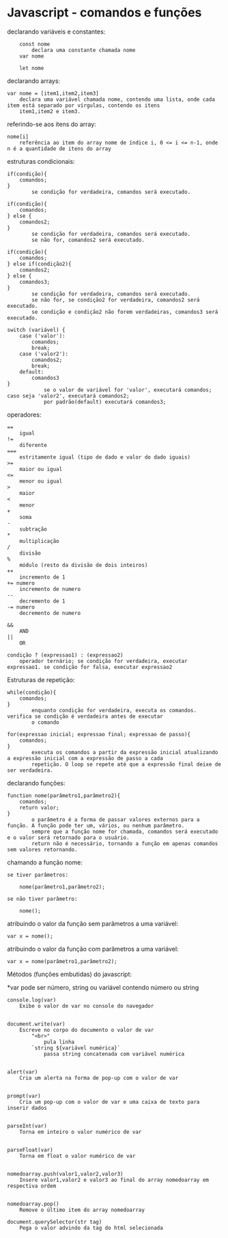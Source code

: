 # Javascript - comandos e funções


declarando variáveis e constantes:

	    const nome
    		declara uma constante chamada nome
    	var nome 
		
    	let nome
	
declarando arrays:
	
	var nome = [item1,item2,item3]
		declara uma variável chamada nome, contendo uma lista, onde cada item está separado por vírgulas, contendo os itens
		item1,item2 e item3.
	
referindo-se aos itens do array:

	nome[i]
		referência ao item do array nome de índice i, 0 <= i <= n-1, onde n é a quantidade de itens do array
		

estruturas condicionais:

	if(condição){
		comandos;
	}
			se condição for verdadeira, comandos será executado.
    
	if(condição){
		comandos;
	} else {
		comandos2;
	}
			se condição for verdadeira, comandos será executado. 
			se não for, comandos2 será executado.
    
	if(condição){
		comandos;
	} else if(condição2){
		comandos2;
	} else {
		comandos3;
	}
			se condição for verdadeira, comandos será executado.
			se não for, se condição2 for verdadeira, comandos2 será executado.
			se condição e condição2 não forem verdadeiras, comandos3 será executado.
    
	switch (variável) {
		case ('valor'):
			comandos;
			break;
		case ('valor2'): 
			comandos2;
			break;
		default:
			comandos3
	}
				se o valor de variável for 'valor', executará comandos; caso seja 'valor2', executará comandos2; 
				por padrão(default) executará comandos3;


operadores:
	
	==
		igual
	!=
		diferente
	===
		estritamente igual (tipo de dado e valor do dado iguais)
	>=
		maior ou igual
	<=
		menor ou igual
	>
		maior
	<
		menor
	+
		soma
	-
		subtração
	*
		multiplicação
	/
		divisão
	%
		módulo (resto da divisão de dois inteiros)
	++
		incremento de 1
	+= numero
		incremento de numero
	--
		decremento de 1
	-= numero
		decremento de numero
		
	&&
		AND
	||
		OR
	
	condição ? (expressao1) : (expressao2)
		operador ternário; se condição for verdadeira, executar expressao1. se condição for falsa, executar expressao2

Estruturas de repetição:
	
	while(condição){
		comandos;
	}
			enquanto condição for verdadeira, executa os comandos. verifica se condição é verdadeira antes de executar 
			o comando
	
	for(expressao inicial; expressao final; expressao de passo){
		comandos;
	}
			executa os comandos a partir da expressão inicial atualizando a expressão inicial com a expressão de passo a cada 
			repetição. O loop se repete até que a expressão final deixe de ser verdadeira. 

declarando funções:
	
	function nome(parâmetro1,parâmetro2){
		comandos;
		return valor;
	}
			o parâmetro é a forma de passar valores externos para a função. A função pode ter um, vários, ou nenhum parâmetro.
			sempre que a função nome for chamada, comandos será executado e o valor será retornado para o usuário.
			return não é necessário, tornando a função em apenas comandos sem valores retornando.

chamando a função nome:
	
	se tiver parâmetros:
	 	
		nome(parâmetro1,parâmetro2);
	
	se não tiver parâmetro:
		
		nome();
	
atribuindo o valor da função sem parâmetros a uma variável:
	
	var x = nome();

atribuindo o valor da função com parâmetros a uma variável:
	
	var x = nome(parâmetro1,parâmetro2);




Métodos (funções embutidas) do javascript: 

*var pode ser número, string ou variável contendo número ou string

	console.log(var) 
		Exibe o valor de var no console do navegador


	document.write(var) 
		Escreve no corpo do documento o valor de var
			"<br>" 
				pula linha
			`string ${variável numérica}` 
				passa string concatenada com variável numérica


	alert(var) 
		Cria um alerta na forma de pop-up com o valor de var


	prompt(var) 
		Cria um pop-up com o valor de var e uma caixa de texto para inserir dados


	parseInt(var) 
		Torna em inteiro o valor numérico de var


	parseFloat(var)
		Torna em float o valor numérico de var
		
	
	nomedoarray.push(valor1,valor2,valor3)
		Insere valor1,valor2 e valor3 ao final do array nomedoarray em respectiva ordem
	
	
	nomedoarray.pop()
		Remove o último item do array nomedoarray
		
	document.querySelector(str tag)
		Pega o valor advindo da tag do html selecionada
